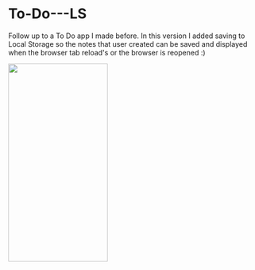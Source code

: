 
# To-Do---LS
Follow up to a To Do app I made before.
In this version I added saving to Local Storage so the notes that user created can be saved and displayed when the browser tab reload's or the browser is reopened :) 


<img src = "https://user-images.githubusercontent.com/64794561/116921851-decae000-ac54-11eb-9b10-c0fa86b0ab46.jpg" width="200" height="400" />
